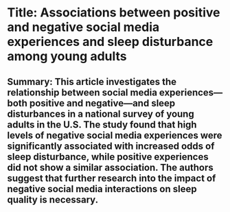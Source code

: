 # Title: Associations between positive and negative social media experiences and sleep disturbance among young adults

## Summary: This article investigates the relationship between social media experiences—both positive and negative—and sleep disturbances in a national survey of young adults in the U.S. The study found that high levels of negative social media experiences were significantly associated with increased odds of sleep disturbance, while positive experiences did not show a similar association. The authors suggest that further research into the impact of negative social media interactions on sleep quality is necessary.